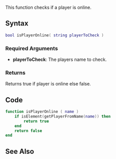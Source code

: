 This function checks if a player is online.

Syntax
------

``` lua
bool isPlayerOnline( string playerToCheck )
```

### Required Arguments

-   **playerToCheck**: The players name to check.

### Returns

Returns true if player is online else false.

Code
----

``` lua
function isPlayerOnline ( name )  
    if isElement(getPlayerFromName(name)) then
        return true
    end
    return false
end
```

See Also
--------
